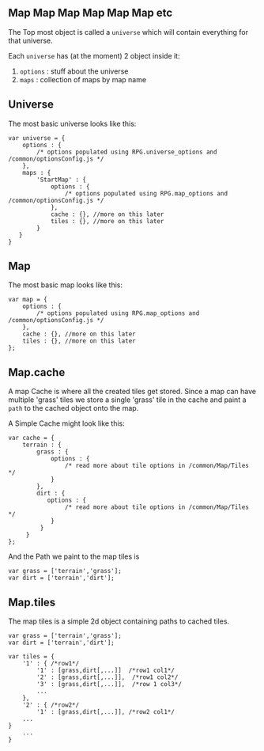 Map Map Map Map Map Map etc
---

The Top most object is called a `universe` which will contain everything for that universe.

Each `universe` has (at the moment) 2 object inside it:

1. `options` : stuff about the universe
2. `maps` : collection of maps by map name

## Universe

The most basic universe looks like this:

    var universe = {
        options : {
            /* options populated using RPG.universe_options and /common/optionsConfig.js */
        },
        maps : {
            'StartMap' : {
                options : {
                    /* options populated using RPG.map_options and /common/optionsConfig.js */
                },
                cache : {}, //more on this later
                tiles : {}, //more on this later
            }
       }
    }

## Map

The most basic map looks like this:

    var map = {
        options : {
            /* options populated using RPG.map_options and /common/optionsConfig.js */
        },
        cache : {}, //more on this later
        tiles : {}, //more on this later
    };

## Map.cache

A map Cache is where all the created tiles get stored. Since a map can have multiple 'grass' tiles we store a single 'grass' tile in the cache and paint a `path` to the cached object onto the map.

A Simple Cache might look like this:

    var cache = {
        terrain : {
            grass : {
                options : {
                    /* read more about tile options in /common/Map/Tiles */
                }
            },
            dirt : {
               options : {
                    /* read more about tile options in /common/Map/Tiles */
                }
             }
         }
    };

And the Path we paint to the map tiles is

    var grass = ['terrain','grass'];
    var dirt = ['terrain','dirt'];

## Map.tiles

The map tiles is a simple 2d object containing paths to cached tiles.

    var grass = ['terrain','grass'];
    var dirt = ['terrain','dirt'];

    var tiles = {
        '1' : { /*row1*/
            '1' : [grass,dirt[,...]]  /*row1 col1*/
            '2' : [grass,dirt[,...]],  /*row1 col2*/
            '3' : [grass,dirt[,...]],  /*row 1 col3*/
            ...
        },
        '2' : { /*row2*/
            '1' : [grass,dirt[,...]], /*row2 col1*/
	    ...
	}
        ...
    }
